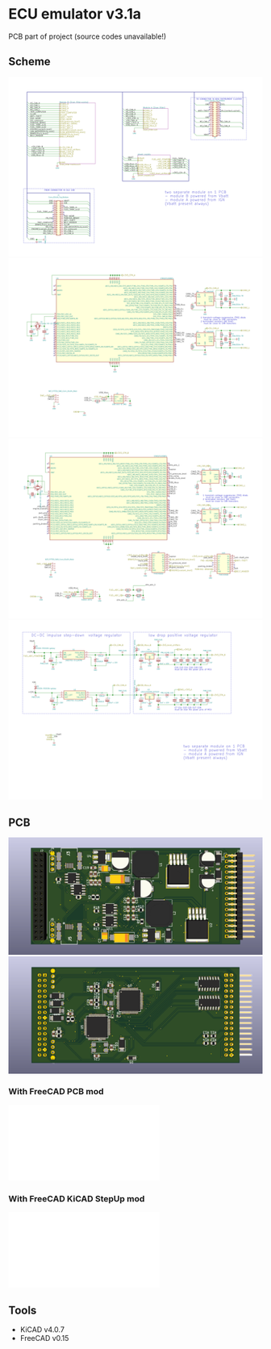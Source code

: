 # ECU emulator v3.1a
PCB part of project (source codes unavailable!)

## Scheme
![in development...](instrument_cluster.sch.svg)
![in development...](2can_filter.sch.svg)
![in development...](2can_filter+extra.sch.svg)
![in development...](power_supply.sch.svg)

## PCB
![front side in development...](instrument_cluster_front.png)
![back side in development...](instrument_cluster_back.png)
### With FreeCAD PCB mod
![in development...](instrument_cluster2.stl)
### With FreeCAD KiCAD StepUp mod
![in development...](instrument_cluster1.stl)

## Tools
- KiCAD v4.0.7
- FreeCAD v0.15
